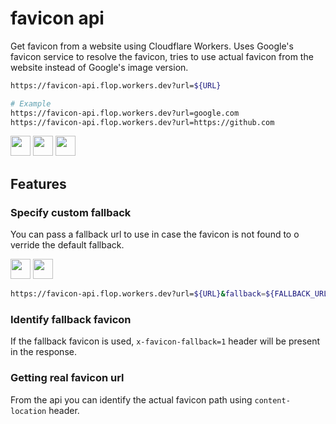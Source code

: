 # favicon api

Get favicon from a website using Cloudflare Workers. Uses Google's favicon service to resolve the favicon, tries to use actual favicon from the website instead of Google's image version.

```bash
https://favicon-api.flop.workers.dev?url=${URL}

# Example
https://favicon-api.flop.workers.dev?url=google.com
https://favicon-api.flop.workers.dev?url=https://github.com
```

[<img src="https://favicon-api.flop.workers.dev?url=google.com" width="32" height="32">](https://favicon-api.flop.workers.dev?url=google.com)
[<img src="https://favicon-api.flop.workers.dev?url=https://github.com" width="32" height="32">](https://favicon-api.flop.workers.dev?url=https://github.com)
[<img src="https://favicon-api.flop.workers.dev?url=cloudflare.com" width="32" height="32">](https://favicon-api.flop.workers.dev?url=cloudflare.com)

## Features

### Specify custom fallback

You can pass a fallback url to use in case the favicon is not found to o verride the default fallback.

[<img src="https://favicon-api.flop.workers.dev/?url=doesnotexist" width="32" height="32">](https://favicon-api.flop.workers.dev/?url=doesnotexist)
[<img src="https://favicon-api.flop.workers.dev/?url=doesnotexist&fallback=https://www.google.com/favicon.ico" width="32" height="32">](https://favicon-api.flop.workers.dev/?url=doesnotexist&fallback=https://www.google.com/favicon.ico)

```bash
https://favicon-api.flop.workers.dev?url=${URL}&fallback=${FALLBACK_URL}
```

### Identify fallback favicon

If the fallback favicon is used, `x-favicon-fallback=1` header will be present in the response.

### Getting real favicon url

From the api you can identify the actual favicon path using `content-location` header.

